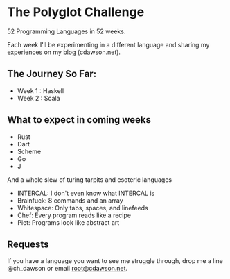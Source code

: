 The Polyglot Challenge
======================

52 Programming Languages in 52 weeks.

Each week I'll be experimenting in a different language and sharing my experiences on my blog (cdawson.net).

The Journey So Far:
-------------------

+ Week 1 : Haskell
+ Week 2 : Scala

What to expect in coming weeks
------------------------------

+ Rust
+ Dart
+ Scheme
+ Go
+ J

And a whole slew of turing tarpits and esoteric languages
+ INTERCAL: I don't even know what INTERCAL is
+ Brainfuck: 8 commands and an array
+ Whitespace: Only tabs, spaces, and linefeeds
+ Chef: Every program reads like a recipe
+ Piet: Programs look like abstract art

Requests
--------

If you have a language you want to see me struggle through, drop me a line @ch_dawson or email root@cdawson.net.
